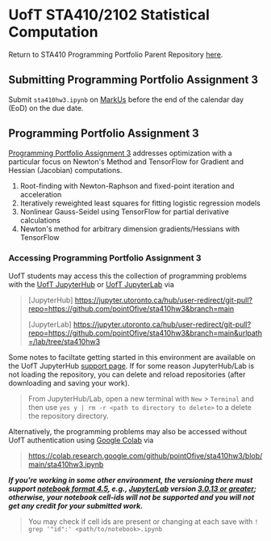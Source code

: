 # UofT STA410/2102 Statistical Computation

Return to STA410 Programming Portfolio Parent Repository [here](https://github.com/pointOfive/STA410_HW/blob/master/README.md#uoft-sta4102102-statistical-computation).

## Submitting Programming Portfolio Assignment 3
Submit `sta410hw3.ipynb` on [MarkUs](https://markus-ds.teach.cs.toronto.edu/) before the end of the calendar day (EoD) on the due date.

## Programming Portfolio Assignment 3

[Programming Portfolio Assignment 3](sta410hw3.ipynb) addresses optimization with a particular focus on Newton's Method
and TensorFlow for Gradient and Hessian (Jacobian) computations.

1. Root-finding with Newton-Raphson and fixed-point iteration and acceleration
2. Iteratively reweighted least squares for fitting logistic regression models
3. Nonlinear Gauss-Seidel using TensorFlow for partial derivative calculations 
4. Newton's method for arbitrary dimension gradients/Hessians with TensorFlow

### Accessing Programming Portfolio Assignment 3
UofT students may access this the collection of programming problems with the [UofT JupyterHub](https://jupyter.utoronto.ca/hub/user-redirect/git-pull?repo=https://github.com/pointOfive/sta410hw3&branch=main) or [UofT JupyterLab](https://jupyter.utoronto.ca/hub/user-redirect/git-pull?repo=https://github.com/pointOfive/sta410hw3&branch=main&urlpath=/lab/tree/sta410hw3) via

> [JupyterHub] https://jupyter.utoronto.ca/hub/user-redirect/git-pull?repo=https://github.com/pointOfive/sta410hw3&branch=main
>
> [JupyterLab] https://jupyter.utoronto.ca/hub/user-redirect/git-pull?repo=https://github.com/pointOfive/sta410hw3&branch=main&urlpath=/lab/tree/sta410hw3

Some notes to faciltate getting started in this environment are available on the UofT JupyterHub [support page](https://act.utoronto.ca/jupyterhub-support/).
If for some reason JupyterHub/Lab is not loading the repository, you can delete and reload repositories (after downloading and saving your work).  

> From JupyterHub/Lab, open a new terminal with `New` > `Terminal` and then use `yes y | rm -r <path to directory to delete>` to a delete the repository directory.

Alternatively, the programming problems may also be accessed without UofT authentication using [Google Colab](https://colab.research.google.com) via

> https://colab.research.google.com/github/pointOfive/sta410hw3/blob/main/sta410hw3.ipynb

***If you're working in some other environment, 
the versioning there must support [notebook format 4.5](https://github.com/jupyterlab/jupyterlab/issues/9729), e.g., 
[JupyterLab](https://jupyter.org/install) version 
[3.0.13 or greater](https://github.com/jupyterlab/jupyterlab/releases/tag/v3.0.13); 
otherwise, your notebook cell-ids will not be supported and you will not get any credit for your submitted work.***

> You may check if cell ids are present or changing at each save with `! grep '"id":' <path/to/notebook>.ipynb`
